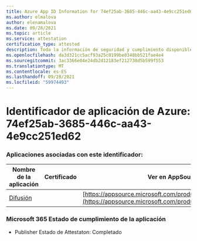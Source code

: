 ```yaml
---
title: Azure App ID Information for 74ef25ab-3685-446c-aa43-4e9cc251ed62
ms.author: elmalova
author: elenamalova
ms.date: 09/28/2021
ms.topic: article
ms.service: attestation
certification_type: attested
description: Toda la información de seguridad y cumplimiento disponible para 74ef25ab-3685-446c-aa43-4e9cc251ed62.
ms.openlocfilehash: da3d321cc5acf93a25c0199be0348bb521fae4e4
ms.sourcegitcommit: 3ac3366e04e24db2d12183ef212738d5b599f553
ms.translationtype: MT
ms.contentlocale: es-ES
ms.lasthandoff: 09/28/2021
ms.locfileid: "59974493"
---
```

# <a name="azure-app-id-74ef25ab-3685-446c-aa43-4e9cc251ed62"></a>Identificador de aplicación de Azure: 74ef25ab-3685-446c-aa43-4e9cc251ed62


### <a name="apps-associated-with-this-id"></a>Aplicaciones asociadas con este identificador:
| **Nombre de la aplicación** | **Certificado** | **Ver en AppSource** |
|--------------|---------------|-----------------------|
| [Difusión](https://docs.microsoft.com/microsoft-365-app-certification/forward/WA200002697) |  | [https://appsource.microsoft.com/product/office/WA200002697](https://appsource.microsoft.com/product/office/WA200002697) |

### <a name="microsoft-365-app-compliance-status"></a>Microsoft 365 Estado de cumplimiento de la aplicación
- Publisher Estado de Attestaton: Completado
